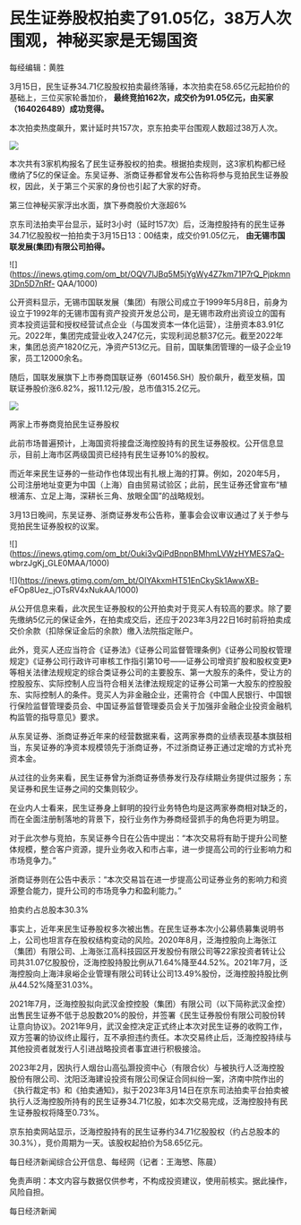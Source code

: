 # 民生证券股权拍卖了91.05亿，38万人次围观，神秘买家是无锡国资

每经编辑：黄胜

3月15日，民生证券34.71亿股股权拍卖最终落锤，本次拍卖在58.65亿元起拍价的基础上，三位买家轮番加价，
**最终竞拍162次，成交价为91.05亿元，由买家（164026489）成功竞得。**

本次拍卖热度飙升，累计延时共157次，京东拍卖平台围观人数超过38万人次。

![](https://inews.gtimg.com/om_bt/Oqcj614cPEu6BtngdBe7M4h4M3gDxkYGu2tnK02s6C9JcAA/1000)

本次共有3家机构报名了民生证券股权的拍卖。根据拍卖规则，这3家机构都已经缴纳了5亿的保证金。东吴证券、浙商证券都曾发布公告称将参与竞拍民生证券股权，因此，关于第三个买家的身份也引起了大家的好奇。

第三位神秘买家浮出水面，旗下券商股价大涨超6%

京东司法拍卖平台显示，延时3小时（延时157次）后，泛海控股持有的民生证券34.71亿股股权一拍拍卖于3月15日13：00结束，成交价91.05亿元，
**由无锡市国联发展(集团)有限公司拍得。**

![](https://inews.gtimg.com/om_bt/OQV7lJBq5M5jYgWy4Z7km71P7rQ_Pjpkmn3Dn5D7nRf-
QAA/1000)

公开资料显示，无锡市国联发展（集团）有限公司成立于1999年5月8日，前身为设立于1992年的无锡市国有资产投资开发总公司，是无锡市政府出资设立的国有资本投资运营和授权经营试点企业（与国发资本一体化运营），注册资本83.91亿元。2022年，集团完成营业收入247亿元，实现利润总额37亿元。截至2022年末，集团总资产1820亿元，净资产513亿元。目前，国联集团管理的一级子企业19家，员工12000余名。

随后，国联发展旗下上市券商国联证券（601456.SH）股价飙升，截至发稿，国联证券股价涨6.82%，报11.12元/股，总市值315.2亿元。

![](https://inews.gtimg.com/om_bt/Oh7Z18s2dDi7k9uG2DEvuh5vbGnk1QQt77VINBsm6jNG8AA/1000)

两家上市券商竞拍民生证券股权

此前市场普遍预计，上海国资将接盘泛海控股持有的民生证券股权。公开信息显示，目前上海市区两级国资已经持有民生证券10%的股权。

而近年来民生证券的一些动作也体现出有扎根上海的打算。例如，2020年5月，公司注册地址变更为中国（上海）自由贸易试验区；此前，民生证券还曾宣布“植根浦东、立足上海，深耕长三角、放眼全国”的战略规划。

3月13日晚间，东吴证券、浙商证券发布公告称，董事会会议审议通过了关于参与竞拍民生证券股权的议案。

![](https://inews.gtimg.com/om_bt/Ouki3vQiPdBnpnBMhmLVWzHYMES7aQ-
wbrzJgKj_GLE0MAA/1000)

![](https://inews.gtimg.com/om_bt/OIYAkxmHT51EnCkySk1AwwXB-
eFOp8Uez_jOTsRV4xNukAA/1000)

从公开信息来看，此次民生证券股权的公开拍卖对于竞买人有较高的要求。除了要先缴纳5亿元的保证金外，在拍卖成交后，还应于2023年3月22日16时前将拍卖成交价余款（扣除保证金后的余款）缴入法院指定账户。

此外，竞买人还应当符合《证券法》《证券公司监督管理条例》《证券公司股权管理规定》《证券公司行政许可审核工作指引第10号——证券公司增资扩股和股权变更》等相关法律法规规定的综合类证券公司的主要股东、第一大股东的条件，受让方的控股股东、实际控制人应当符合相关法律法规规定的证券公司第一大股东的控股股东、实际控制人的条件。竞买人为非金融企业，还需符合《中国人民银行、中国银行保险监督管理委员会、中国证券监督管理委员会关于加强非金融企业投资金融机构监管的指导意见》要求。

从东吴证券、浙商证券近年来的经营数据来看，这两家券商的业绩表现基本旗鼓相当，东吴证券的净资本规模领先于浙商证券，不过浙商证券正通过定增的方式补充资本金。

从过往的业务来看，民生证券曾为浙商证券债券发行及存续期业务提供过服务；东吴证券和民生证券之间的交集则较少。

在业内人士看来，民生证券身上鲜明的投行业务特色均是这两家券商相对缺乏的，而在全面注册制落地的背景下，投行业务作为券商经营抓手的角色将更为明显。

对于此次参与竞拍，东吴证券今日在公告中提出：“本次交易将有助于提升公司整体规模，整合客户资源，提升业务收入和市占率，进一步提高公司的行业影响力和市场竞争力。”

浙商证券则在公告中表示：“本次交易旨在进一步提高公司证券业务的影响力和资源整合能力，提升公司的市场竞争力和盈利能力。”

拍卖约占总股本30.3%

事实上，近年来民生证券股权多次被出售。在民生证券本次小公募债募集说明书上，公司也坦言存在股权结构变动的风险。2020年8月，泛海控股向上海张江（集团）有限公司、上海张江高科技园区开发股份有限公司等22家投资者转让公司共31.07亿股股份，泛海控股持股比例从71.64%降至44.52%。2021年7月，泛海控股向上海沣泉峪企业管理有限公司转让公司13.49%股份，泛海控股持股比例从44.52%降至31.03%。

2021年7月，泛海控股拟向武汉金控控股（集团）有限公司（以下简称武汉金控）出售民生证券不低于总股数20%的股份，并签署《民生证券股份有限公司股份转让意向协议》。2021年9月，武汉金控决定正式终止本次对民生证券的收购工作，双方签署的协议终止履行，互不承担违约责任。本次交易终止后，泛海控股持续与其他投资者就发行人引进战略投资者事宜进行积极接洽。

2023年2月，因执行人烟台山高弘灏投资中心（有限合伙）与被执行人泛海控股股份有限公司、沈阳泛海建设投资有限公司保证合同纠纷一案，济南中院作出的《执行裁定书》和《拍卖通知》，拟于2023年3月14日在京东司法拍卖平台拍卖被执行人泛海控股所持有的民生证券34.71亿股，如本次交易完成，泛海控股持有民生证券股权将降至0.73%。

京东拍卖网站显示，泛海控股持有的民生证券约34.71亿股股权（约占总股本的30.3%），竞价周期为一天。该股权起拍价为58.65亿元。

每日经济新闻综合公开信息、每经网（记者：王海慜、陈晨）

免责声明：本文内容与数据仅供参考，不构成投资建议，使用前核实。据此操作，风险自担。

每日经济新闻

